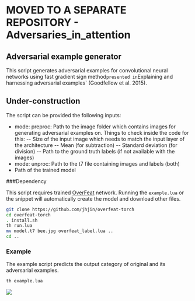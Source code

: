 # MOVED TO A SEPARATE REPOSITORY - Adversaries_in_attention

## Adversarial example generator

This script generates adversarial examples for convolutional neural networks
using fast gradient sign method` presented in `Explaining and harnessing
adversarial examples` (Goodfellow et al. 2015).

## Under-construction

The script can be provided the following inputs:
- mode: preproc: Path to the image folder which contains images for generating adversarial examples on. Things to check inside the code for this:
	-- Size of the input image which needs to match the input layer of the architecture
	-- Mean (for subtraction)
	-- Standard deviation (for division)
	-- Path to the ground truth labels (if not available with the images)
- mode: unproc: Path to the t7 file containing images and labels (both)
- Path of the trained model

###Dependency

This script requires trained [OverFeat](https://github.com/sermanet/OverFeat) network.
Running the `example.lua` or the snippet will automatically create the model
and download other files.

```bash
git clone https://github.com/jhjin/overfeat-torch
cd overfeat-torch
. install.sh
th run.lua
mv model.t7 bee.jpg overfeat_label.lua ..
cd ..
```


### Example

The example script predicts the output category of original and its adversarial examples.

```bash
th example.lua
```

![](example.png)
